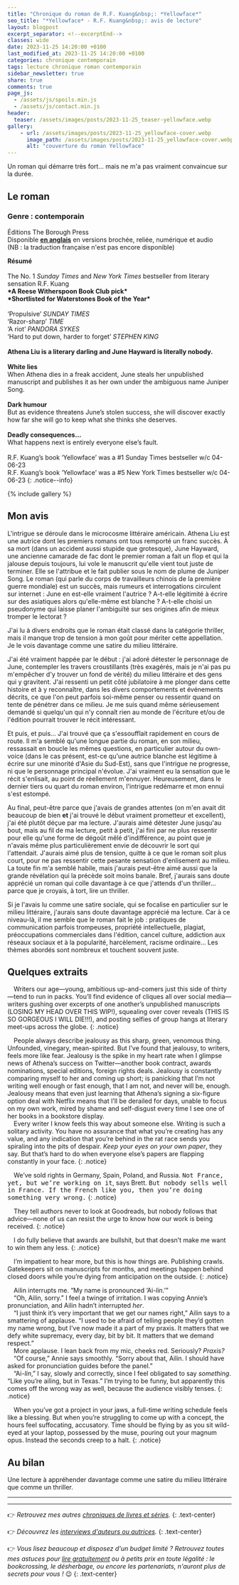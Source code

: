 ```yaml
---
title: "Chronique du roman de R.F. Kuang&nbsp;: *Yellowface*"
seo_title: "*Yellowface* - R.F. Kuang&nbsp;: avis de lecture"
layout: blogpost
excerpt_separator: <!--excerptEnd-->
classes: wide
date: 2023-11-25 14:20:00 +0100
last_modified_at: 2023-11-25 14:20:00 +0100
categories: chronique contemporain
tags: lecture chronique roman contemporain
sidebar_newsletter: true
share: true
comments: true
page_js:
  - /assets/js/spoils.min.js
  - /assets/js/contact.min.js
header:
  teaser: /assets/images/posts/2023-11-25_teaser-yellowface.webp
gallery:
    - url: /assets/images/posts/2023-11-25_yellowface-cover.webp
      image_path: /assets/images/posts/2023-11-25_yellowface-cover.webp
      alt: "couverture du roman Yellowface"
---
```


Un roman qui démarre très fort&hellip; mais ne m'a pas vraiment convaincue sur la durée.
<!--excerptEnd-->

<span class="fa fa-star rating_checked"></span>
<span class="fa fa-star rating_checked"></span>
<span class="fa fa-star rating_checked"></span>
<span class="fa fa-star rating_unchecked"></span>
<span class="fa fa-star rating_unchecked"></span>

## Le roman

### Genre&nbsp;: contemporain

Éditions The Borough Press<br />
Disponible **<u>en anglais</u>** en versions brochée, reliée, numérique et audio <br />
(NB&nbsp;: la traduction française n'est pas encore disponible)

**Résumé**<br /><br />
The No. 1 *Sunday Times* and *New York Times* bestseller from literary sensation R.F.&nbsp;Kuang<br />
**\*A Reese Witherspoon Book Club pick\***<br />
**\*Shortlisted for Waterstones Book of the Year\***<br /><br />
‘Propulsive’ *SUNDAY TIMES*<br />
‘Razor-sharp’ *TIME*<br />
‘A riot’ *PANDORA SYKES*<br />
‘Hard to put down, harder to forget’ *STEPHEN KING*<br /><br />
**Athena Liu is a literary darling and June Hayward is literally nobody.**<br /><br />
**White lies**<br />
When Athena dies in a freak accident, June steals her unpublished manuscript and publishes it as her own under the ambiguous name Juniper Song.<br /><br />
**Dark humour**<br />
But as evidence threatens June’s stolen success, she will discover exactly how far she will go to keep what she thinks she deserves.<br /><br />
**Deadly consequences…**<br />
What happens next is entirely everyone else’s fault.<br /><br />
R.F. Kuang’s book ‘Yellowface’ was a #1 Sunday Times bestseller w/c 04-06-23<br />
R.F. Kuang’s book ‘Yellowface’ was a #5 New York Times bestseller w/c 04-06-23
{: .notice--info}

{% include gallery %}


## Mon avis

L'intrigue se déroule dans le microcosme littéraire américain. Athena Liu est une autrice dont les premiers romans ont tous remporté un franc succès. À sa mort (dans un accident aussi stupide que grotesque), June Hayward, une ancienne camarade de fac dont le premier roman a fait un flop et qui la jalouse depuis toujours, lui vole le manuscrit qu'elle vient tout juste de terminer. Elle se l'attribue et le fait publier sous le nom de plume de Juniper Song. Le roman (qui parle du corps de travailleurs chinois de la première guerre mondiale) est un succès, mais rumeurs et interrogations circulent sur internet&nbsp;: June en est-elle vraiment l'autrice&nbsp;? A-t-elle légitimité à écrire sur des asiatiques alors qu'elle-même est blanche&nbsp;? A-t-elle choisi un pseudonyme qui laisse planer l'ambiguïté sur ses origines afin de mieux tromper le lectorat&nbsp;?

J'ai lu à divers endroits que le roman était classé dans la catégorie thriller, mais il manque trop de tension à mon goût pour mériter cette appellation. Je le vois davantage comme une satire du milieu littéraire.

J'ai été vraiment happée par le début&nbsp;: j'ai adoré détester le personnage de June, contempler les travers croustillants (très exagérés, mais je n'ai pas pu m'empêcher d'y trouver un fond de vérité) du milieu littéraire et des gens qui y gravitent. J'ai ressenti un petit côté jubilatoire à me plonger dans cette histoire et à y reconnaître, dans les divers comportements et événements décrits, ce que l'on peut parfois soi-même penser ou ressentir quand on tente de pénétrer dans ce milieu. Je me suis quand même sérieusement demandé si quelqu'un qui n'y connaît rien au monde de l'écriture et/ou de l'édition pourrait trouver le récit intéressant.

Et puis, et puis&hellip; J'ai trouvé que ça s'essoufflait rapidement en cours de route. Il m'a semblé qu'une longue partie du roman, en son milieu, ressassait en boucle les mêmes questions, en particulier autour du own-voice (dans le cas présent, est-ce qu'une autrice blanche est légitime à écrire sur une minorité d'Asie du Sud-Est), sans que l'intrigue ne progresse, ni que le personnage principal n'évolue. J'ai vraiment eu la sensation que le récit s'enlisait, au point de réellement m'ennuyer. Heureusement, dans le dernier tiers ou quart du roman environ, l'intrigue redémarre et mon ennui s'est estompé.

Au final, peut-être parce que j'avais de grandes attentes (on m'en avait dit beaucoup de bien **et** j'ai trouvé le début vraiment prometteur et excellent), j'ai été plutôt déçue par ma lecture. J'aurais aimé détester June jusqu'au bout, mais au fil de ma lecture, petit à petit, j'ai fini par ne plus ressentir pour elle qu'une forme de dégoût mêlé d'indifférence, au point que je n'avais même plus particulièrement envie de découvrir le sort qui l'attendait. J'aurais aimé plus de tension, quitte à ce que le roman soit plus court, pour ne pas ressentir cette pesante sensation d'enlisement au milieu. La toute fin m'a semblé habile, mais j'aurais peut-être aimé aussi que la grande révélation qui la précède soit moins banale. Bref, j'aurais sans doute apprécié un roman qui colle davantage à ce que j'attends d'un thriller&hellip; parce que je croyais, à tort, lire un thriller.

Si je l'avais lu comme une satire sociale, qui se focalise en particulier sur le milieu littéraire, j'aurais sans doute davantage apprécié ma lecture. Car à ce niveau-là, il me semble que le roman fait le job&nbsp;: pratiques de communication parfois trompeuses, propriété intellectuelle, plagiat, préoccupations commerciales dans l'édition, cancel culture, addiction aux réseaux sociaux et à la popularité, harcèlement, racisme ordinaire&hellip; Les thèmes abordés sont nombreux et touchent souvent juste.


## Quelques extraits

<span style="margin-left: 1em;"></span>Writers our age—young, ambitious up-and-comers just this side of thirty—tend to run in packs. You’ll find evidence of cliques all over social media—writers gushing over excerpts of one another’s unpublished manuscripts (LOSING MY HEAD OVER THIS WIP!), squealing over cover reveals (THIS IS SO GORGEOUS I WILL DIE!!!), and posting selfies of group hangs at literary meet-ups across the globe.
{: .notice}

<span style="margin-left: 1em;"></span>People always describe jealousy as this sharp, green, venomous thing. Unfounded, vinegary, mean-spirited. But I’ve found that jealousy, to writers, feels more like fear. Jealousy is the spike in my heart rate when I glimpse news of Athena’s success on Twitter—another book contract, awards nominations, special editions, foreign rights deals. Jealousy is constantly comparing myself to her and coming up short; is panicking that I’m not writing well enough or fast enough, that I am not, and never will be, enough. Jealousy means that even just learning that Athena’s signing a six-figure option deal with Netflix means that I’ll be derailed for days, unable to focus on my own work, mired by shame and self-disgust every time I see one of her books in a bookstore display.<br />
<span style="margin-left: 1em;"></span>Every writer I know feels this way about someone else. Writing is such a solitary activity. You have no assurance that what you’re creating has any value, and any indication that you’re behind in the rat race sends you spiraling into the pits of despair. *Keep your eyes on your own paper*, they say. But that’s hard to do when everyone else’s papers are flapping constantly in your face.
{: .notice}

<span style="margin-left: 1em;"></span>We’ve sold rights in Germany, Spain, Poland, and Russia. <span style="font-family: monospace;">Not France, yet, but we’re working on it</span>, says Brett. <span style="font-family: monospace;">But nobody sells well in France. If the French like you, then you’re doing something very wrong.</span>
{: .notice}

<span style="margin-left: 1em;"></span> They tell authors never to look at Goodreads, but nobody follows that advice—none of us can resist the urge to know how our work is being received.
{: .notice}

<span style="margin-left: 1em;"></span>I do fully believe that awards are bullshit, but that doesn’t make me want to win them any less.
{: .notice}

<span style="margin-left: 1em;"></span>I’m impatient to hear more, but this is how things are. Publishing crawls. Gatekeepers sit on manuscripts for months, and meetings happen behind closed doors while you’re dying from anticipation on the outside.
{: .notice}

<span style="margin-left: 1em;"></span>Ailin interrupts me. “My name is pronounced ‘Ai-*lin*.’”<br />
<span style="margin-left: 1em;"></span>“Oh, Ailin, sorry.” I feel a twinge of irritation. I was copying Annie’s pronunciation, and Ailin hadn’t interrupted *her*.<br />
<span style="margin-left: 1em;"></span>“I just think it’s very important that we get our names right,” Ailin says to a smattering of applause. “I used to be afraid of telling people they’d gotten my name wrong, but I’ve now made it a part of my praxis. It matters that we defy white supremacy, every day, bit by bit. It matters that we demand respect.”<br />
<span style="margin-left: 1em;"></span>More applause. I lean back from my mic, cheeks red. Seriously? *Praxis?*<br />
<span style="margin-left: 1em;"></span>“Of course,” Annie says smoothly. “Sorry about that, Ailin. I should have asked for pronunciation guides before the panel.”<br />
<span style="margin-left: 1em;"></span>“Ai-*lin*,” I say, slowly and correctly, since I feel obligated to say *something*. “Like you’re ailing, but in Texas.” I’m trying to be funny, but apparently this comes off the wrong way as well, because the audience visibly tenses.
{: .notice}

<span style="margin-left: 1em;"></span>When you’ve got a project in your jaws, a full-time writing schedule feels like a blessing. But when you’re struggling to come up with a concept, the hours feel suffocating, accusatory. Time should be flying by as you sit wild-eyed at your laptop, possessed by the muse, pouring out your magnum opus. Instead the seconds creep to a halt.
{: .notice}


## Au bilan

Une lecture à appréhender davantage comme une satire du milieu littéraire que comme un thriller.

---
---
👉 *Retrouvez mes autres [chroniques de livres et séries](/blog/tags#chronique).*
{: .text-center}

👉 *Découvrez les [interviews d'auteurs ou autrices](/blog/tags#interview).*
{: .text-center}

👉 *Vous lisez beaucoup et disposez d'un budget limité&nbsp;? Retrouvez toutes mes astuces pour [lire gratuitement](/lecture/2022/08/22/lire-gratuitement.html) ou à petits prix en toute légalité&nbsp;: le bookcrossing, le désherbage, ou encore les partenariats, n'auront plus de secrets pour vous&nbsp;!* 😉
{: .text-center}